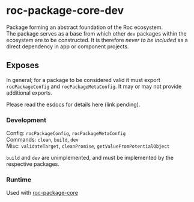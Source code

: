 # roc-package-core-dev
Package forming an abstract foundation of the Roc ecosystem.  
The package serves as a base from which other `dev` packages within the ecosystem are to be constructed. It is therefore _never to be included_ as a direct dependency in app or component projects.  

## Exposes
In general; for a package to be considered valid it must export `rocPackageConfig` and `rocPackageMetaConfig`. It may or may not provide additional exports.  

Please read the esdocs for details here (link pending).

### Development
Config: `rocPackageConfig`, `rocPackageMetaConfig`  
Commands: `clean`, `build`, `dev`  
Misc: `validateTarget`, `cleanPromise`, `getValueFromPotentialObject`

`build` and `dev` are unimplemented, and must be implemented by the respective packages.  


### Runtime
Used with [roc-package-core](https://github.com/rocjs/roc-package-core/blog/master/README.md)

